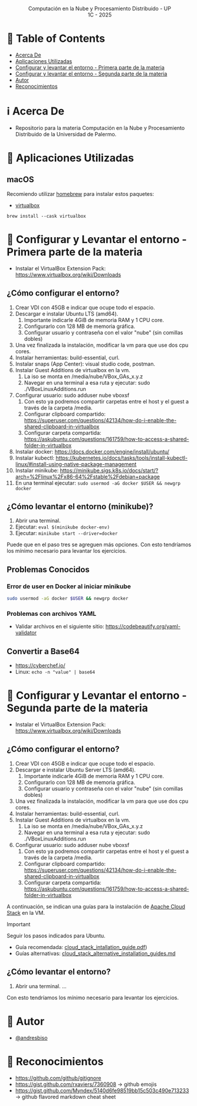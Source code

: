 <p align="center">
    Computación en la Nube y Procesamiento Distribuido - UP
    <br>
    1C - 2025
    <br>
</p>

# :pencil: Table of Contents

- [Acerca De](#about)
- [Aplicaciones Utilizadas](#applications)
- [Configurar y levantar el entorno - Primera parte de la materia](#configure_run_environment_1)
- [Configurar y levantar el entorno - Segunda parte de la materia](#configure_run_environment_2)
- [Autor](#author)
- [Reconocimientos](#acknowledgement)

# :information_source: Acerca De <a name = "about"></a>

- Repositorio para la materia Computación en la Nube y Procesamiento Distribuido de la Universidad de Palermo.

# :hammer: Aplicaciones Utilizadas <a name = "applications"></a>

## macOS

Recomiendo utilizar [homebrew](https://brew.sh/) para instalar estos paquetes:

- [virtualbox](https://formulae.brew.sh/cask/virtualbox#default)

```
brew install --cask virtualbox
```

# :hammer: Configurar y Levantar el entorno - Primera parte de la materia <a name = "configure_run_environment_1"></a>

- Instalar el VirtualBox Extension Pack: https://www.virtualbox.org/wiki/Downloads

## ¿Cómo configurar el entorno?

1. Crear VDI con 45GB e indicar que ocupe todo el espacio.
2. Descargar e instalar Ubuntu LTS (amd64).
   1. Importante indicarle 4GiB de memoria RAM y 1 CPU core.
   2. Configurarlo con 128 MB de memoria gráfica.
   3. Configurar usuario y contraseña con el valor "nube" (sin comillas dobles)
3. Una vez finalizada la instalación, modificar la vm para que use dos cpu cores.
4. Instalar herramientas: build-essential, curl.
5. Instalar snaps (App Center): visual studio code, postman.
6. Instalar Guest Additions de virtualbox en la vm.
   1. La iso se monta en /media/nube/VBox_GAs_x.y.z
   2. Navegar en una terminal a esa ruta y ejecutar: sudo ./VBoxLinuxAdditions.run
7. Configurar usuario: sudo adduser nube vboxsf
   1. Con esto ya podremos compartir carpetas entre el host y el guest a través de la carpeta /media.
   2. Configurar clipboard compartido: https://superuser.com/questions/42134/how-do-i-enable-the-shared-clipboard-in-virtualbox
   3. Configurar carpeta compartida: https://askubuntu.com/questions/161759/how-to-access-a-shared-folder-in-virtualbox
8. Instalar docker: https://docs.docker.com/engine/install/ubuntu/
9. Instalar kubectl: https://kubernetes.io/docs/tasks/tools/install-kubectl-linux/#install-using-native-package-management
10. Instalar minikube: https://minikube.sigs.k8s.io/docs/start/?arch=%2Flinux%2Fx86-64%2Fstable%2Fdebian+package
11. En una terminal ejecutar: `sudo usermod -aG docker $USER && newgrp docker`

## ¿Cómo levantar el entorno (minikube)?

1. Abrir una terminal.
2. Ejecutar: `eval $(minikube docker-env)`
3. Ejecutar: `minikube start --driver=docker`

Puede que en el paso tres se agreguen más opciones. Con esto tendríamos los mínimo necesario para levantar los ejercicios.

## Problemas Conocidos

### Error de user en Docker al iniciar minikube

```bash
sudo usermod -aG docker $USER && newgrp docker
```

### Problemas con archivos YAML

- Validar archivos en el siguiente sitio: https://codebeautify.org/yaml-validator

## Convertir a Base64

- https://cyberchef.io/
- Linux: `echo -n "value" | base64`

# :hammer: Configurar y Levantar el entorno - Segunda parte de la materia <a name = "configure_run_environment_2"></a>

- Instalar el VirtualBox Extension Pack: https://www.virtualbox.org/wiki/Downloads

## ¿Cómo configurar el entorno?

1. Crear VDI con 45GB e indicar que ocupe todo el espacio.
2. Descargar e instalar Ubuntu Server LTS (amd64).
   1. Importante indicarle 4GiB de memoria RAM y 1 CPU core.
   2. Configurarlo con 128 MB de memoria gráfica.
   3. Configurar usuario y contraseña con el valor "nube" (sin comillas dobles)
3. Una vez finalizada la instalación, modificar la vm para que use dos cpu cores.
4. Instalar herramientas: build-essential, curl.
5. Instalar Guest Additions de virtualbox en la vm.
   1. La iso se monta en /media/nube/VBox_GAs_x.y.z
   2. Navegar en una terminal a esa ruta y ejecutar: sudo ./VBoxLinuxAdditions.run
6. Configurar usuario: sudo adduser nube vboxsf
   1. Con esto ya podremos compartir carpetas entre el host y el guest a través de la carpeta /media.
   2. Configurar clipboard compartido: https://superuser.com/questions/42134/how-do-i-enable-the-shared-clipboard-in-virtualbox
   3. Configurar carpeta compartida: https://askubuntu.com/questions/161759/how-to-access-a-shared-folder-in-virtualbox

A continuación, se indican una guías para la instalación de [Apache Cloud Stack](https://cloudstack.apache.org/) en la VM.

> [!IMPORTANT]
> Seguir los pasos indicados para Ubuntu.

- Guía recomendada: [cloud_stack_intallation_guide.pdf](https://github.com/andresbiso/2025_CELN/blob/main/0_resources/cloud_stack_intallation_guide.pdf))
- Guías alternativas: [cloud_stack_alternative_installation_guides.md](https://github.com/andresbiso/2025_CELN/blob/main/0_resources/cloud_stack_alternative_installation_guides.md)

## ¿Cómo levantar el entorno?

1. Abrir una terminal.
   ...

Con esto tendríamos los mínimo necesario para levantar los ejercicios.

# :speech_balloon: Autor <a name = "author"></a>

- [@andresbiso](https://github.com/andresbiso)

# :tada: Reconocimientos <a name = "acknowledgement"></a>

- https://github.com/github/gitignore
- https://gist.github.com/rxaviers/7360908 -> github emojis
- https://gist.github.com/Myndex/5140d6fe98519bb15c503c490e713233 -> github flavored markdown cheat sheet
